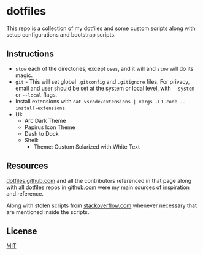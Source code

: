 # dotfiles

This repo is a collection of my dotfiles and some custom scripts along with setup
configurations and bootstrap scripts.

## Instructions

- `stow` each of the directories, except `oses`, and it will and `stow` will do its magic.
- `git` - This will set global `.gitconfig` and `.gitignore` files. For privacy, email and user should be set at the system or local level, with `--system` or `--local` flags.
- Install extensions with `cat vscode/extensions | xargs -L1 code --install-extensions`.
- UI:
    - Arc Dark Theme
    - Papirus Icon Theme
    - Dash to Dock
    - Shell:
      - Theme: Custom Solarized with White Text

## Resources

[dotfiles.github.com](http://dotfiles.github.com) and all the contributors referenced
in that page along with all dotfiles repos in [github.com](http://github.com) were my
main sources of inspiration and reference.

Along with stolen scripts from
[stackoverflow.com](http://stackoverflow.com) whenever necessary that are mentioned inside the scripts.

## License

[MIT](LICENSE.md)
